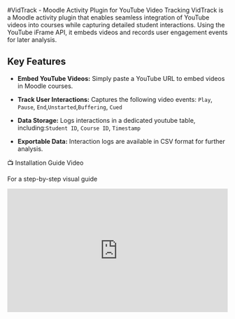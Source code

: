 #VidTrack - Moodle Activity Plugin for YouTube Video Tracking
VidTrack is a Moodle activity plugin that enables seamless integration of YouTube videos into courses while capturing detailed student interactions. Using the YouTube iFrame API, it embeds videos and records user engagement events for later analysis.

## Key Features

* **Embed YouTube Videos:** Simply paste a YouTube URL to embed videos in Moodle courses.

* **Track User Interactions:** Captures the following video events: `Play`, `Pause`, `End`,`Unstarted`,`Buffering`, `Cued`

* **Data Storage:** Logs interactions in a dedicated youtube table, including:`Student ID`, `Course ID`, `Timestamp`

* **Exportable Data:** Interaction logs are available in CSV format for further analysis.

📺 Installation Guide Video

For a step-by-step visual guide

<div style="position: relative; padding-bottom: 56.25%; height: 0; overflow: hidden;">
  <iframe 
    src="https://www.youtube.com/watch?v=S4yIOdHvaBg" 
    style="position: absolute; top: 0; left: 0; width: 100%; height: 100%; border: 0;" 
    allow="accelerometer; autoplay; clipboard-write; encrypted-media; gyroscope; picture-in-picture" 
    allowfullscreen>
  </iframe>
</div>